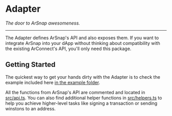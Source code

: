 # Adapter

*The door to ArSnap awesomeness.*

---

The Adapter defines ArSnap's API and also exposes them. If you want to integrate ArSnap into your
dApp without thinking about compatibility with the existing ArConnect's API, you'll only need this
package.

## Getting Started

The quickest way to get your hands dirty with the Adapter is to check the example included here [in
the example folder](example).

All the functions from ArSnap's API are commented and located in [src/api.ts](src/api.ts). You can
also find additional helper functions in [src/helpers.ts](src/helpers.ts) to help you achieve
higher-level tasks like signing a transaction or sending winstons to an address.
